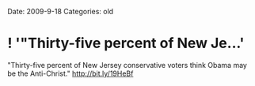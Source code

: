 Date: 2009-9-18
Categories: old

# ! '"Thirty-five percent of New Je...'

"Thirty-five percent of New Jersey conservative voters think Obama may be the Anti-Christ."  <a href="http://bit.ly/19HeBf" rel="nofollow">http://bit.ly/19HeBf</a>
